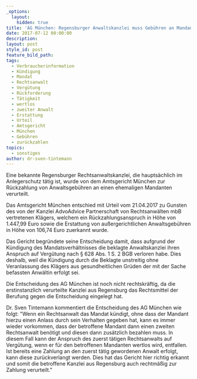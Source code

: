 ```yaml
---
_options:
  layout:
    hidden: true
title: 'AG München: Regensburger Anwaltskanzlei muss Gebühren an Mandant zurückzahlen'
date: 2017-07-12 00:00:00
description:
layout: post
style_id: post
feature_bild_path:
tags:
  - Verbraucherinformation
  - Kündigung
  - Mandat
  - Rechtsanwalt
  - Vergütung
  - Rückforderung
  - Tätigkeit
  - wertlos
  - zweiter Anwalt
  - Erstattung
  - Urteil
  - Amtsgericht
  - München
  - Gebühren
  - zurückzahlen
topics:
  - sonstiges
author: dr-sven-tintemann
---
```



Eine bekannte Regensburger Rechtsanwaltskanzlei, die hauptsächlich im Anlegerschutz tätig ist, wurde von dem Amtsgericht München zur Rückzahlung von Anwaltsgebühren an einen ehemaligen Mandanten verurteilt.

Das Amtsgericht München entschied mit Urteil vom 21.04.2017 zu Gunsten des von der Kanzlei AdvoAdvice Partnerschaft von Rechtsanwälten mbB vertretenen Klägers, welchem ein Rückzahlungsanspruch in Höhe von 1.447,99 Euro sowie die Erstattung von außergerichtlichen Anwaltsgebühren in Höhe von 106,74 Euro zuerkannt wurde.

Das Gericht begründete seine Entscheidung damit, dass aufgrund der Kündigung des Mandatsverhältnisses die beklagte Anwaltskanzlei ihren Anspruch auf Vergütung nach § 628 Abs. 1 S. 2 BGB verloren habe. Dies deshalb, weil die Kündigung durch die Beklagte unstreitig ohne Veranlassung des Klägers aus gesundheitlichen Grüden der mit der Sache befassten Anwältin erfolgt sei.

Die Entscheidung des AG München ist noch nicht rechtskräftig, da die erstinstanzlich verurteilte Kanzlei aus Regensburg das Rechtsmittel der Berufung gegen die Entscheidung eingelegt hat.

Dr. Sven Tintemann kommentiert die Entscheidung des AG München wie folgt: "Wenn ein Rechtsanwalt das Mandat kündigt, ohne dass der Mandant hierzu einen Anlass durch sein Verhalten gegeben hat, kann es immer wieder vorkommen, dass der betroffene Mandant dann einen zweiten Rechtsanwalt benötigt und diesen dann zusätzlich bezahlen muss. In diesem Fall kann der Anspruch des zuerst tätigen Rechtsanwalts auf Vergütung, wenn er für den betroffenen Mandanten wertlos wird, entfallen. Ist bereits eine Zahlung an den zuerst tätig gewordenen Anwalt erfolgt, kann diese zurückverlangt werden. Dies hat das Gericht hier richtig erkannt und somit die betroffene Kanzlei aus Regensburg auch rechtmäßig zur Zahlung verurteilt."